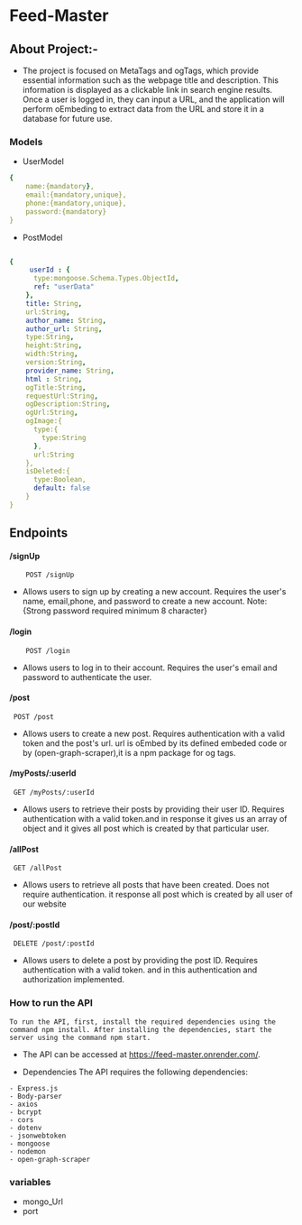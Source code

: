 # Feed-Master

## About Project:-

- The project is focused on MetaTags and ogTags, which provide essential information such as the webpage title and description. This information is displayed as a clickable link in search engine results. Once a user is logged in, they can input a URL, and the application will perform oEmbeding to extract data from the URL and store it in a database for future use.


### Models
- UserModel
```yaml
{
    name:{mandatory},
    email:{mandatory,unique},
    phone:{mandatory,unique},
    password:{mandatory}
}
```
- PostModel
```yaml

{
     userId : {
      type:mongoose.Schema.Types.ObjectId,
      ref: "userData"
    },
    title: String,
    url:String,
    author_name: String,
    author_url: String,
    type:String,
    height:String,
    width:String,
    version:String,
    provider_name: String,
    html : String,
    ogTitle:String,
    requestUrl:String,
    ogDescription:String,
    ogUrl:String,
    ogImage:{
      type:{
        type:String
      },
      url:String
    },
    isDeleted:{
      type:Boolean,
      default: false
    }
}

```

## Endpoints
#### /signUp
```ymal
    POST /signUp
```
- Allows users to sign up by creating a new account. Requires the user's name, email,phone, and password to create a new account.
Note:{Strong password required minimum 8 character}

#### /login
```ymal
    POST /login
```
- Allows users to log in to their account. Requires the user's email and password to authenticate the user.

#### /post
```ymal
 POST /post
 ```
- Allows users to create a new post. Requires authentication with a valid token and the post's url.
url is oEmbed by its defined embeded code  or by (open-graph-scraper),it is a npm package for og tags. 

#### /myPosts/:userId
```ymal
 GET /myPosts/:userId
 ```
- Allows users to retrieve their posts by providing their user ID. Requires authentication with a valid token.and in response it gives us an array of object and it gives all post which is created by that particular user.

#### /allPost
```ymal
 GET /allPost
 ```
- Allows users to retrieve all posts that have been created. Does not require authentication.
it response all post which is created by all user of our website 

#### /post/:postId
```ymal
 DELETE /post/:postId
```
- Allows users to delete a post by providing the post ID. Requires authentication with a valid token. and in this authentication and authorization implemented.


### How to run the API
```ymal
To run the API, first, install the required dependencies using the command npm install. After installing the dependencies, start the server using the command npm start.

```
+ The API can be accessed at https://feed-master.onrender.com/.

- Dependencies
The API requires the following dependencies:
```
- Express.js
- Body-parser
- axios
- bcrypt
- cors
- dotenv
- jsonwebtoken
- mongoose
- nodemon
- open-graph-scraper
```
### variables
- mongo_Url
- port
